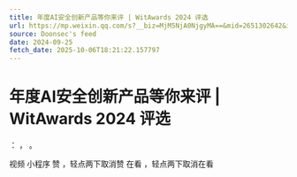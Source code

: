```yaml
---
title: 年度AI安全创新产品等你来评 | WitAwards 2024 评选
url: https://mp.weixin.qq.com/s?__biz=MjM5NjA0NjgyMA==&mid=2651302642&idx=2&sn=7eeb8b7676a44cea5e63f5a4442489bc
source: Doonsec's feed
date: 2024-09-25
fetch_date: 2025-10-06T18:21:22.157797
---
```


# 年度AI安全创新产品等你来评 | WitAwards 2024 评选

：
，
。

视频
小程序
赞
，轻点两下取消赞
在看
，轻点两下取消在看